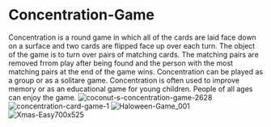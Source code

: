 # Concentration-Game
Concentration is a round game in which all of the cards are laid face down on a surface and two cards are flipped face up over each turn. The object of the game is to turn over pairs of matching cards. The matching pairs are removed frrom play after being found and the person with the most matching pairs at the end of the game wins.
Concentration can be played as a group or as a solitare game.
Concentration is often used to improve memory or as an educational game for young children. People of all ages can enjoy the game.
![coconut-s-concentration-game-2628](https://github.com/Bbgaston20/Concentration-Game/assets/161114724/5d2ac5a4-05ce-4f5c-8e9a-15f81e598f0e)
![concentration-card-game-1](https://github.com/Bbgaston20/Concentration-Game/assets/161114724/2dba2398-fee6-40e2-891c-3e96141d3032)
![Haloween-Game_001](https://github.com/Bbgaston20/Concentration-Game/assets/161114724/20034121-c33b-4152-9606-af3a4f8effdf)
![Xmas-Easy700x525](https://github.com/Bbgaston20/Concentration-Game/assets/161114724/7582c75a-8a25-41e5-b9d4-8edfbd4f766a)

